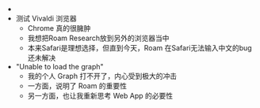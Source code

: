 - 
- 测试 Vivaldi 浏览器
    - Chrome 真的很臃肿
    - 我想把Roam Research放到另外的浏览器当中
    - 本来Safari是理想选择，但直到今天，Roam 在Safari无法输入中文的bug还未解决
- "Unable to load the graph"
    - 我的个人 Graph 打不开了，内心受到极大的冲击
    - 一方面，说明了 Roam 的重要性
    - 另一方面，也让我重新思考 Web App 的必要性
